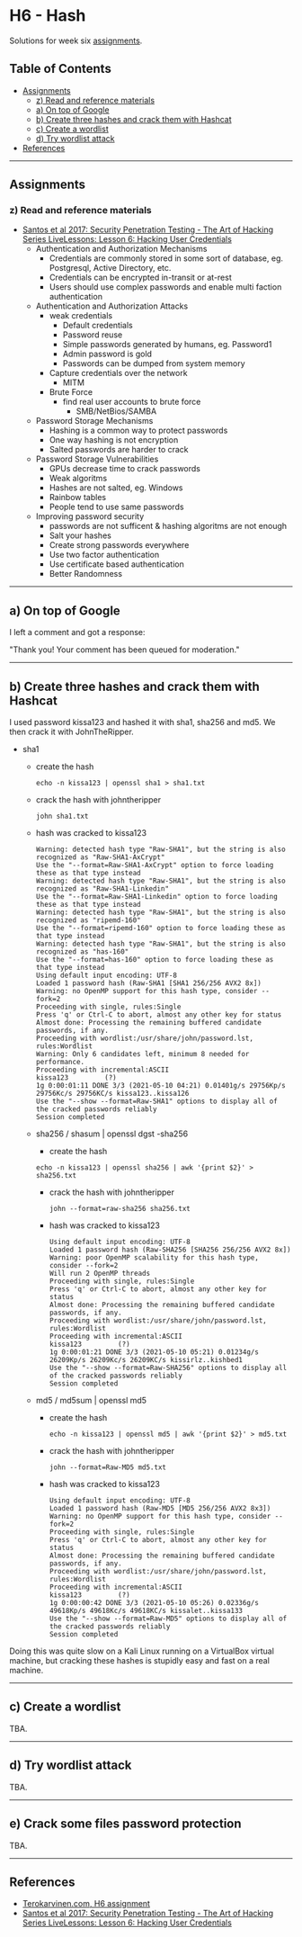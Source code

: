# H6 - Hash

Solutions for week six [assignments](https://terokarvinen.com/2021/hakkerointi-kurssi-tunkeutumistestaus-ict4tn027-3005/#h6-viimeista-viedaan).

## Table of Contents

* [Assignments](#assignements)
  * [z) Read and reference materials](#z-read-and-reference-materials)
  * [a) On top of Google](#a-on-top-of-Google)
  * [b) Create three hashes and crack them with Hashcat](#b-create-three-hashes-and-crack-them-with-hashcat)
  * [c) Create a wordlist](#c-create-a-wordlist)
  * [d) Try wordlist attack](#d-try-wordlist-attack)
* [References](#references)

---

## Assignments

### z) Read and reference materials

- [Santos et al 2017: Security Penetration Testing - The Art of Hacking Series LiveLessons: Lesson 6: Hacking User Credentials](https://learning.oreilly.com/videos/security-penetration-testing/9780134833989/9780134833989-sptt_00_06_00_00)
  - Authentication and Authorization Mechanisms
    - Credentials are commonly stored in some sort of database, eg. Postgresql, Active Directory, etc.
    - Credentials can be encrypted in-transit or at-rest
    - Users should use complex passwords and enable multi faction authentication
  - Authentication and Authorization Attacks
    - weak credentials
      - Default credentials
      - Password reuse
      - Simple passwords generated by humans, eg. Password1
      - Admin password is gold
      - Passwords can be dumped from system memory
    - Capture credentials over the network
      - MITM
    - Brute Force
      - find real user accounts to brute force
        - SMB/NetBios/SAMBA
  - Password Storage Mechanisms
    - Hashing is a common way to protect passwords
    - One way hashing is not encryption
    - Salted passwords are harder to crack
  - Password Storage Vulnerabilities
    - GPUs decrease time to crack passwords
    - Weak algoritms
    - Hashes are not salted, eg. Windows
    - Rainbow tables
    - People tend to use same passwords
  - Improving password security
    - passwords are not sufficent & hashing algoritms are not enough
    - Salt your hashes
    - Create strong passwords everywhere
    - Use two factor authentication
    - Use certificate based authentication
    - Better Randomness

---

## a) On top of Google

I left a comment and got a response:

"Thank you! Your comment has been queued for moderation."

---

## b) Create three hashes and crack them with Hashcat

I used password kissa123 and hashed it with sha1, sha256 and md5. We then crack it with JohnTheRipper.

- sha1
  - create the hash

    ```shell
    echo -n kissa123 | openssl sha1 > sha1.txt
    ```

  - crack the hash with johntheripper

    ```shell
    john sha1.txt
    ```

  - hash was cracked to kissa123

    ```text
    Warning: detected hash type "Raw-SHA1", but the string is also recognized as "Raw-SHA1-AxCrypt"
    Use the "--format=Raw-SHA1-AxCrypt" option to force loading these as that type instead
    Warning: detected hash type "Raw-SHA1", but the string is also recognized as "Raw-SHA1-Linkedin"
    Use the "--format=Raw-SHA1-Linkedin" option to force loading these as that type instead
    Warning: detected hash type "Raw-SHA1", but the string is also recognized as "ripemd-160"
    Use the "--format=ripemd-160" option to force loading these as that type instead
    Warning: detected hash type "Raw-SHA1", but the string is also recognized as "has-160"
    Use the "--format=has-160" option to force loading these as that type instead
    Using default input encoding: UTF-8
    Loaded 1 password hash (Raw-SHA1 [SHA1 256/256 AVX2 8x])
    Warning: no OpenMP support for this hash type, consider --fork=2
    Proceeding with single, rules:Single
    Press 'q' or Ctrl-C to abort, almost any other key for status
    Almost done: Processing the remaining buffered candidate passwords, if any.
    Proceeding with wordlist:/usr/share/john/password.lst, rules:Wordlist
    Warning: Only 6 candidates left, minimum 8 needed for performance.
    Proceeding with incremental:ASCII
    kissa123         (?)
    1g 0:00:01:11 DONE 3/3 (2021-05-10 04:21) 0.01401g/s 29756Kp/s 29756Kc/s 29756KC/s kissa123..kissa126
    Use the "--show --format=Raw-SHA1" options to display all of the cracked passwords reliably
    Session completed
    ```

  - sha256 / shasum | openssl dgst -sha256
    - create the hash

    ```shell
    echo -n kissa123 | openssl sha256 | awk '{print $2}' > sha256.txt
    ```

    - crack the hash with johntheripper

      ```shell
      john --format=raw-sha256 sha256.txt
      ```

    - hash was cracked to kissa123

      ```text
      Using default input encoding: UTF-8
      Loaded 1 password hash (Raw-SHA256 [SHA256 256/256 AVX2 8x])
      Warning: poor OpenMP scalability for this hash type, consider --fork=2
      Will run 2 OpenMP threads
      Proceeding with single, rules:Single
      Press 'q' or Ctrl-C to abort, almost any other key for status
      Almost done: Processing the remaining buffered candidate passwords, if any.
      Proceeding with wordlist:/usr/share/john/password.lst, rules:Wordlist
      Proceeding with incremental:ASCII
      kissa123         (?)
      1g 0:00:01:21 DONE 3/3 (2021-05-10 05:21) 0.01234g/s 26209Kp/s 26209Kc/s 26209KC/s kissirlz..kishbed1
      Use the "--show --format=Raw-SHA256" options to display all of the cracked passwords reliably
      Session completed
      ```

  - md5 / md5sum | openssl md5
    - create the hash

      ```shell
      echo -n kissa123 | openssl md5 | awk '{print $2}' > md5.txt
      ```

    - crack the hash with johntheripper

      ```shell
      john --format=Raw-MD5 md5.txt
      ```

    - hash was cracked to kissa123

      ```text
      Using default input encoding: UTF-8
      Loaded 1 password hash (Raw-MD5 [MD5 256/256 AVX2 8x3])
      Warning: no OpenMP support for this hash type, consider --fork=2
      Proceeding with single, rules:Single
      Press 'q' or Ctrl-C to abort, almost any other key for status
      Almost done: Processing the remaining buffered candidate passwords, if any.
      Proceeding with wordlist:/usr/share/john/password.lst, rules:Wordlist
      Proceeding with incremental:ASCII
      kissa123         (?)
      1g 0:00:00:42 DONE 3/3 (2021-05-10 05:26) 0.02336g/s 49618Kp/s 49618Kc/s 49618KC/s kissalet..kissa133
      Use the "--show --format=Raw-MD5" options to display all of the cracked passwords reliably
      Session completed
      ```

Doing this was quite slow on a Kali Linux running on a VirtualBox virtual machine, but cracking these hashes is stupidly easy and fast on a real machine.

---

## c) Create a wordlist

TBA.

---

## d) Try wordlist attack

TBA.

---

## e) Crack some files password protection

TBA.

---

## References

- [Terokarvinen.com, H6 assignment](https://terokarvinen.com/2021/hakkerointi-kurssi-tunkeutumistestaus-ict4tn027-3005/#h6-viimeista-viedaan)
- [Santos et al 2017: Security Penetration Testing - The Art of Hacking Series LiveLessons: Lesson 6: Hacking User Credentials](https://learning.oreilly.com/videos/security-penetration-testing/9780134833989/9780134833989-sptt_00_06_00_00)

